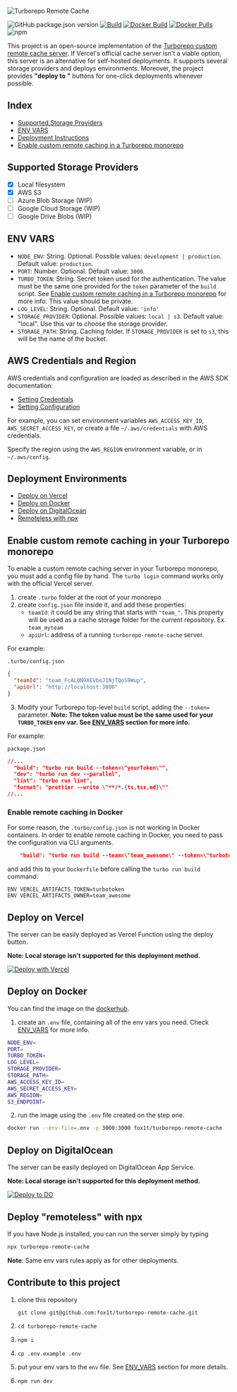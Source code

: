 ![Turborepo Remote Cache](https://user-images.githubusercontent.com/6388707/149501949-9a385f04-ec94-45f4-9ea9-d211be123071.png)


![GitHub package.json version](https://img.shields.io/github/package-json/v/fox1t/turborepo-remote-cache) [![Build](https://github.com/fox1t/turborepo-remote-cache/actions/workflows/build.yml/badge.svg)](https://github.com/fox1t/turborepo-remote-cache/actions/workflows/build.yml) [![Docker Build](https://github.com/fox1t/turborepo-remote-cache/actions/workflows/docker-build.yml/badge.svg?branch=main)](https://github.com/fox1t/turborepo-remote-cache/actions/workflows/docker-build.yml) [![Docker Pulls](https://img.shields.io/docker/pulls/fox1t/turborepo-remote-cache?logo=docker)](https://hub.docker.com/r/fox1t/turborepo-remote-cache) ![npm](https://img.shields.io/npm/dt/turborepo-remote-cache)


This project is an open-source implementation of the [Turborepo custom remote cache server](https://turborepo.org/docs/features/remote-caching#custom-remote-caches). If Vercel's official cache server isn't a viable option, this server is an alternative for self-hosted deployments.
It supports several storage providers and deploys environments. Moreover, the project provides __"deploy to "__ buttons for one-click deployments whenever possible.

## Index
- [Supported Storage Providers](#supported-storage-providers)
- [ENV VARS](#env-vars)
- [Deployment Instructions](#deployment-environments)
- [Enable custom remote caching in a Turborepo monorepo](#enable-custom-remote-caching-in-your-turborepo-monorepo)

## Supported Storage Providers
- [x] Local filesystem
- [x] AWS S3
- [ ] Azure Blob Storage (WIP)
- [ ] Google Cloud Storage (WIP)
- [ ] Google Drive Blobs (WIP)

## ENV VARS

- `NODE_ENV`: String. Optional. Possible values: `development | production`. Default value: `production`.
- `PORT`: Number. Optional. Default value: `3000`.
- `TURBO_TOKEN`: String. Secret token used for the authentication. The value must be the same one provided for the `token` parameter of the `build` script. See [Enable custom remote caching in a Turborepo monorepo](#enable-custom-remote-caching-in-your-turborepo-monorepo) for more info. This value should be private.
- `LOG_LEVEL`: String. Optional. Default value: `'info'`
- `STORAGE_PROVIDER`: Optional. Possible values: `local | s3`. Default value: "local". Use this var to choose the storage provider.
- `STORAGE_PATH`: String. Caching folder. If `STORAGE_PROVIDER` is set to `s3`, this will be the name of the bucket.

## AWS Credentials and Region

AWS credentials and configuration are loaded as described in the AWS SDK documentation:

- [Setting Credentials](https://docs.aws.amazon.com/sdk-for-javascript/v3/developer-guide/setting-credentials-node.html)
- [Setting Configuration](https://docs.aws.amazon.com/sdk-for-javascript/v3/developer-guide/setting-region.html)

For example, you can set environment variables `AWS_ACCESS_KEY_ID`, `AWS_SECRET_ACCESS_KEY`, or create a file
`~/.aws/credentials` with AWS credentials.

Specify the region using the `AWS_REGION` environment variable, or in `~/.aws/config`.

## Deployment Environments
- [Deploy on Vercel](#deploy-on-vercel)
- [Deploy on Docker](#deploy-on-docker)
- [Deploy on DigitalOcean](#deploy-on-digitalocean)
- [Remoteless with npx](#deploy-remoteless-with-npx)

## Enable custom remote caching in your Turborepo monorepo
To enable a custom remote caching server in your Turborepo monorepo, you must add a config file by hand. The `turbo login` command works only with the official Vercel server.

1. create `.turbo` folder at the root of your monorepo
2. create `config.json` file inside it, and add these properties:
    - `teamId`: it could be any string that starts with `"team_"`. This property will be used as a cache storage folder for the current repository. Ex. `team_myteam`
    - `apiUrl`: address of a running `turborepo-remote-cache` server.

For example:

`.turbo/config.json`
```json
{
  "teamId": "team_FcALQN9XEVbeJ1NjTQoS9Wup",
  "apiUrl": "http://localhost:3000"
}
```
  3. Modify your Turborepo top-level `build` script, adding the `--token=` parameter.
  __Note: The token value must be the same used for your `TURBO_TOKEN` env var. See [ENV_VARS](#env-vars) section for more info.__

  For example:

  `package.json`
  ```json
  //...
    "build": "turbo run build --token=\"yourToken\"",
    "dev": "turbo run dev --parallel",
    "lint": "turbo run lint",
    "format": "prettier --write \"**/*.{ts,tsx,md}\""
  //...
  ```

### Enable remote caching in Docker
For some reason, the `.turbo/config.json` is not working in Docker containers. In order to enable remote caching in Docker, you need to pass the configuration via CLI arguments.

```json
    "build": "turbo run build --team=\"team_awesome\" --token=\"turbotoken\" --api=\"https://your-caching.server.dev\"",
```
and add this to your `Dockerfile` before calling the `turbo run build` command:
```docker
ENV VERCEL_ARTIFACTS_TOKEN=turbotoken
ENV VERCEL_ARTIFACTS_OWNER=team_awesome
```

## Deploy on Vercel
The server can be easily deployed as Vercel Function using the deploy button.

__Note: Local storage isn't supported for this deployment method.__

[![Deploy with Vercel](https://vercel.com/button)](https://vercel.com/new/clone?repository-url=https%3A%2F%2Fgithub.com%2Ffox1t%2Fturborepo-remote-cache&env=NODE_ENV,TURBO_TOKEN,STORAGE_PROVIDER,STORAGE_PATH,S3_ACCESS_KEY,S3_SECRET_KEY,S3_REGION,S3_ENDPOINT&envDescription=The%20server%20needs%20several%20credentials.%20The%20required%20environmental%20variables%20can%20be%20found%20here%3A&envLink=https%3A%2F%2Fgithub.com%2Ffox1t%2Fturborepo-remote-cache%23readme)

## Deploy on Docker
You can find the image on the [dockerhub](https://hub.docker.com/r/fox1t/turborepo-remote-cache).


1. create an `.env` file, containing all of the env vars you need. Check [ENV_VARS](#env-vars) for more info.
```sh
NODE_ENV=
PORT=
TURBO_TOKEN=
LOG_LEVEL=
STORAGE_PROVIDER=
STORAGE_PATH=
AWS_ACCESS_KEY_ID=
AWS_SECRET_ACCESS_KEY=
AWS_REGION=
S3_ENDPOINT=
```
2. run the image using the `.env` file created on the step one.
```sh
docker run --env-file=.env -p 3000:3000 fox1t/turborepo-remote-cache
```

## Deploy on DigitalOcean
The server can be easily deployed on DigitalOcean App Service.

__Note: Local storage isn't supported for this deployment method.__

[![Deploy to DO](https://www.deploytodo.com/do-btn-blue.svg)](https://cloud.digitalocean.com/apps/new?repo=https://github.com/fox1t/turborepo-remote-cache/tree/main)

## Deploy "remoteless" with npx
If you have Node.js installed, you can run the server simply by typing

```bash
npx turborepo-remote-cache
```
**Note**: Same env vars rules apply as for other deployments.


## Contribute to this project
1. clone this repository

    `git clone git@github.com:fox1t/turborepo-remote-cache.git`

2. `cd turborepo-remote-cache`
3. `npm i`
4. `cp .env.example .env`
5. put your env vars to the `env` file. See [ENV_VARS](#env-vars) section for more details.
6. `npm run dev`

